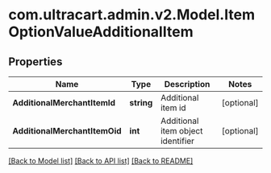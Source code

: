 
# com.ultracart.admin.v2.Model.ItemOptionValueAdditionalItem

## Properties

Name | Type | Description | Notes
------------ | ------------- | ------------- | -------------
**AdditionalMerchantItemId** | **string** | Additional item id | [optional] 
**AdditionalMerchantItemOid** | **int** | Additional item object identifier | [optional] 

[[Back to Model list]](../README.md#documentation-for-models)
[[Back to API list]](../README.md#documentation-for-api-endpoints)
[[Back to README]](../README.md)

